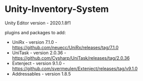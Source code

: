 # Unity-Inventory-System

Unity Editor version - 2020.1.8f1

plugins and packages to add:
- UniRx - version 7.1.0 - https://github.com/neuecc/UniRx/releases/tag/7.1.0
- UniTask - version 2.0.36 - https://github.com/Cysharp/UniTask/releases/tag/2.0.36 
- Extenject - version 9.1.0 - https://github.com/svermeulen/Extenject/releases/tag/v9.1.0
- Addressables - version 1.8.5

